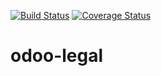 [![Build Status](https://travis-ci.org/ingadhoc/odoo-legal.svg?branch=8.0)](https://travis-ci.org/ingadhoc/odoo-legal)
[![Coverage Status](https://coveralls.io/repos/ingadhoc/odoo-legal/badge.png?branch=8.0)](https://coveralls.io/r/ingadhoc/odoo-legal?branch=8.0)


# odoo-legal
